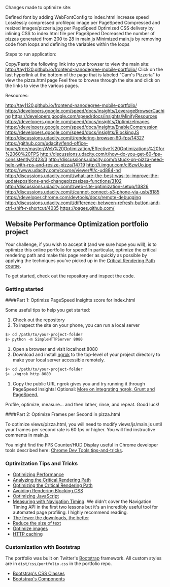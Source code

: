 Changes made to optimize site:

Defined font by adding WebFontConfig to index.html increase speed
Losslessly compressed profilepic image per PageSpeed
Compressed and resized images/pizzeria.jpg per PageSpeed
Optimized CSS delivery by inlining CSS to index.html file per PageSpeed
Decreased the number of pizzas generated from 200 to 28 in main.js
Minimized main.js by removing code from loops and defining the variables within the loops


Steps to run application:

Copy/Paste the following link into your browser to view the main site:
	http://tay1120.github.io/frontend-nanodegree-mobile-portfolio/
Click on the last hyperlink at the bottom of the page that is labeled "Cam's Pizzeria" to view the pizza.html page
Feel free to browse through the site and click on the links to view the various pages.
 

Resources:

http://tay1120.github.io/frontend-nanodegree-mobile-portfolio/
https://developers.google.com/speed/docs/insights/LeverageBrowserCaching
https://developers.google.com/speed/docs/insights/MinifyResources
https://developers.google.com/speed/docs/insights/OptimizeImages
https://developers.google.com/speed/docs/insights/EnableCompression
https://developers.google.com/speed/docs/insights/BlockingJS
http://discussions.udacity.com/t/rendering-browser-60-fps/14327
https://github.com/udacity/fend-office-hours/tree/master/Web%20Optimization/Effective%20Optimizations%20for%2060%20FPS
http://discussions.udacity.com/t/how-do-you-get-60-fps-consistently/2423/3
http://discussions.udacity.com/t/stuck-on-pizza-need-help-with-rps-and-resize-pizza/14719
http://i.imgur.com/cI6zwUo.jpg
https://www.udacity.com/course/viewer#!/c-ud884-nd
http://discussions.udacity.com/t/what-are-the-best-was-to-improve-the-updatepositions-and-changepizzasizes-functions/3102
http://discussions.udacity.com/t/web-site-optimization-setup/13826
http://discussions.udacity.com/t/cannot-connect-s3-phone-via-usb/8185
https://developer.chrome.com/devtools/docs/remote-debugging
http://discussions.udacity.com/t/difference-between-refresh-button-and-ctrl-shift-r-shortcut/4035
https://pages.github.com/



## Website Performance Optimization portfolio project

Your challenge, if you wish to accept it (and we sure hope you will), is to optimize this online portfolio for speed! In particular, optimize the critical rendering path and make this page render as quickly as possible by applying the techniques you've picked up in the [Critical Rendering Path course](https://www.udacity.com/course/ud884).

To get started, check out the repository and inspect the code.

### Getting started

####Part 1: Optimize PageSpeed Insights score for index.html

Some useful tips to help you get started:

1. Check out the repository
1. To inspect the site on your phone, you can run a local server

  ```bash
  $> cd /path/to/your-project-folder
  $> python -m SimpleHTTPServer 8080
  ```

1. Open a browser and visit localhost:8080
1. Download and install [ngrok](https://ngrok.com/) to the top-level of your project directory to make your local server accessible remotely.

  ``` bash
  $> cd /path/to/your-project-folder
  $> ./ngrok http 8080
  ```

1. Copy the public URL ngrok gives you and try running it through PageSpeed Insights! Optional: [More on integrating ngrok, Grunt and PageSpeed.](http://www.jamescryer.com/2014/06/12/grunt-pagespeed-and-ngrok-locally-testing/)

Profile, optimize, measure... and then lather, rinse, and repeat. Good luck!

####Part 2: Optimize Frames per Second in pizza.html

To optimize views/pizza.html, you will need to modify views/js/main.js until your frames per second rate is 60 fps or higher. You will find instructive comments in main.js. 

You might find the FPS Counter/HUD Display useful in Chrome developer tools described here: [Chrome Dev Tools tips-and-tricks](https://developer.chrome.com/devtools/docs/tips-and-tricks).

### Optimization Tips and Tricks
* [Optimizing Performance](https://developers.google.com/web/fundamentals/performance/ "web performance")
* [Analyzing the Critical Rendering Path](https://developers.google.com/web/fundamentals/performance/critical-rendering-path/analyzing-crp.html "analyzing crp")
* [Optimizing the Critical Rendering Path](https://developers.google.com/web/fundamentals/performance/critical-rendering-path/optimizing-critical-rendering-path.html "optimize the crp!")
* [Avoiding Rendering Blocking CSS](https://developers.google.com/web/fundamentals/performance/critical-rendering-path/render-blocking-css.html "render blocking css")
* [Optimizing JavaScript](https://developers.google.com/web/fundamentals/performance/critical-rendering-path/adding-interactivity-with-javascript.html "javascript")
* [Measuring with Navigation Timing](https://developers.google.com/web/fundamentals/performance/critical-rendering-path/measure-crp.html "nav timing api"). We didn't cover the Navigation Timing API in the first two lessons but it's an incredibly useful tool for automated page profiling. I highly recommend reading.
* <a href="https://developers.google.com/web/fundamentals/performance/optimizing-content-efficiency/eliminate-downloads.html">The fewer the downloads, the better</a>
* <a href="https://developers.google.com/web/fundamentals/performance/optimizing-content-efficiency/optimize-encoding-and-transfer.html">Reduce the size of text</a>
* <a href="https://developers.google.com/web/fundamentals/performance/optimizing-content-efficiency/image-optimization.html">Optimize images</a>
* <a href="https://developers.google.com/web/fundamentals/performance/optimizing-content-efficiency/http-caching.html">HTTP caching</a>

### Customization with Bootstrap
The portfolio was built on Twitter's <a href="http://getbootstrap.com/">Bootstrap</a> framework. All custom styles are in `dist/css/portfolio.css` in the portfolio repo.

* <a href="http://getbootstrap.com/css/">Bootstrap's CSS Classes</a>
* <a href="http://getbootstrap.com/components/">Bootstrap's Components</a>
